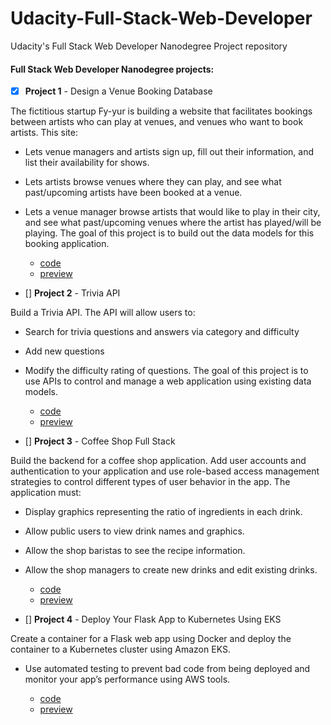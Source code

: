 # Udacity-Full-Stack-Web-Developer
Udacity's Full Stack Web Developer Nanodegree Project repository

#### Full Stack Web Developer Nanodegree projects:

- [x] **Project 1** - Design a Venue Booking Database

The fictitious startup Fy-yur is building a website that facilitates bookings between artists who can play at venues, and venues who want to book artists. This site:
  - Lets venue managers and artists sign up, fill out their information, and list their availability for shows.
  - Lets artists browse venues where they can play, and see what past/upcoming artists have been
  booked at a venue.
  - Lets a venue manager browse artists that would like to play in their city, and see what past/upcoming
  venues where the artist has played/will be playing.
  The goal of this project is to build out the data models for this booking application.

    - [code](https://github.com/tonytettinger/Udacity-Full-Stack-Web-Developer-Nanodegree/tree/master/Project%201/fyyur)
    - [preview]()

- [] **Project 2** - Trivia API

Build a Trivia API. The API will allow users to:
  - Search for trivia questions and answers via category and difficulty
  - Add new questions
  - Modify the difficulty rating of questions.
  The goal of this project is to use APIs to control and manage a web application using existing data models.

    - [code]()
    - [preview]()

- [] **Project 3** - Coffee Shop Full Stack

Build the backend for a coffee shop application. Add user accounts and authentication to your application and use role-based access management strategies to control different types of user behavior in the app. The application must:
  - Display graphics representing the ratio of ingredients in each drink.
  - Allow public users to view drink names and graphics.
  - Allow the shop baristas to see the recipe information.
  - Allow the shop managers to create new drinks and edit existing drinks.

    - [code]()
    - [preview]()

- [] **Project 4** -  Deploy Your Flask App to Kubernetes Using EKS

Create a container for a Flask web app using Docker and deploy the container to a Kubernetes cluster using Amazon EKS. 
  - Use automated testing to prevent bad code from being deployed and monitor your app’s performance using AWS tools.

    - [code]()
    - [preview]()
